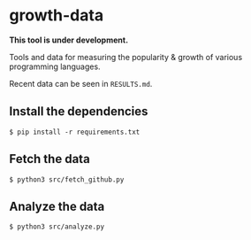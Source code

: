 # growth-data

**This tool is under development.**

Tools and data for measuring the popularity & growth of various programming languages.

Recent data can be seen in `RESULTS.md`.

## Install the dependencies

```console
$ pip install -r requirements.txt
```

## Fetch the data

```console
$ python3 src/fetch_github.py
```


## Analyze the data

```console
$ python3 src/analyze.py
```
